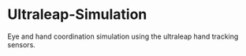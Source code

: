 # Ultraleap-Simulation
Eye and hand coordination simulation using the ultraleap hand tracking sensors.
